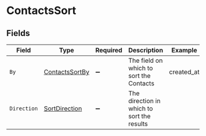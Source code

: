 # ContactsSort


## Fields

| Field                                                       | Type                                                        | Required                                                    | Description                                                 | Example                                                     |
| ----------------------------------------------------------- | ----------------------------------------------------------- | ----------------------------------------------------------- | ----------------------------------------------------------- | ----------------------------------------------------------- |
| `By`                                                        | [ContactsSortBy](../../Models/Components/ContactsSortBy.md) | :heavy_minus_sign:                                          | The field on which to sort the Contacts                     | created_at                                                  |
| `Direction`                                                 | [SortDirection](../../Models/Components/SortDirection.md)   | :heavy_minus_sign:                                          | The direction in which to sort the results                  |                                                             |